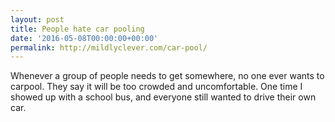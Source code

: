 ```yaml
---
layout: post
title: People hate car pooling
date: '2016-05-08T00:00:00+00:00'
permalink: http://mildlyclever.com/car-pool/
---
```

Whenever a group of people needs to get somewhere, no one ever wants to carpool. They say it will be too crowded and uncomfortable. One time I showed up with a school bus, and everyone still wanted to drive their own car.
